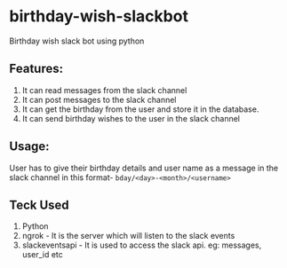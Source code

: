 # birthday-wish-slackbot
Birthday wish slack bot using python

## Features:
1. It can read messages from the slack channel
2. It can post messages to the slack channel
3. It can get the birthday from the user and store it in the database.
4. It can send birthday wishes to the user in the slack channel

## Usage:
User has to give their birthday details and user name as a message in the slack channel in this format-
`bday/<day>-<month>/<username>`

## Teck Used
1. Python
2. ngrok - It is the server which will listen to the slack events
3. slackeventsapi - It is used to access the slack api. eg: messages, user_id etc
